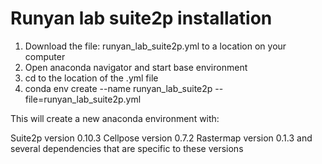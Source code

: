 # Runyan lab suite2p installation

1. Download the file: runyan_lab_suite2p.yml to a location on your computer
2. Open anaconda navigator and start base environment
3. cd to the location of the .yml file
4. conda env create --name runyan_lab_suite2p --file=runyan_lab_suite2p.yml

This will create a new anaconda environment with:

Suite2p version 0.10.3
Cellpose version 0.7.2
Rastermap version 0.1.3
and several dependencies that are specific to these versions 
